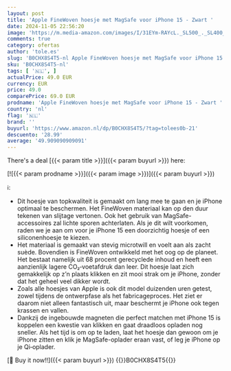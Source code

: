 ```yaml
---
layout: post
title: 'Apple FineWoven hoesje met MagSafe voor iPhone 15 - Zwart '
date: 2024-11-05 22:56:20
image: 'https://m.media-amazon.com/images/I/31EYm-RAYcL._SL500_._SL400_.jpg'
comments: true
category: ofertas
author: 'tole.es'
slug: 'B0CHX8S4T5-nl Apple FineWoven hoesje met MagSafe voor iPhone 15 - Zwart'
sku: 'B0CHX8S4T5-nl'
tags: [ '🇳🇱', ]
actualPrice: 49.0 EUR
currency: EUR
price: 49.0
comparePrice: 69.0 EUR
prodname: 'Apple FineWoven hoesje met MagSafe voor iPhone 15 - Zwart '
country: 'nl'
flag: '🇳🇱'
brand: ''
buyurl: 'https://www.amazon.nl/dp/B0CHX8S4T5/?tag=tolees0b-21'
descuento: '28.99'
average: '49.909090909091'
---
```


There's a deal [{{< param title >}}]({{< param buyurl >}})  here:

[![{{< param prodname >}}]({{< param image >}})]({{< param buyurl >}})

ℹ️:

- Dit hoesje van topkwaliteit is gemaakt om lang mee te gaan en je iPhone optimaal te beschermen. Het FineWoven materiaal kan op den duur tekenen van slijtage vertonen. Ook het gebruik van MagSafe-accessoires zal lichte sporen achterlaten. Als je dit wilt voorkomen, raden we je aan om voor je iPhone 15 een doorzichtig hoesje of een siliconenhoesje te kiezen.
- Het materiaal is gemaakt van stevig microtwill en voelt aan als zacht suède. Bovendien is FineWoven ontwikkeld met het oog op de planeet. Het bestaat namelijk uit 68 procent gerecyclede inhoud en heeft een aanzienlijk lagere CO₂‑voetafdruk dan leer. Dit hoesje laat zich gemakkelijk op z’n plaats klikken en zit mooi strak om je iPhone, zonder dat het geheel veel dikker wordt.
- Zoals alle hoesjes van Apple is ook dit model duizenden uren getest, zowel tijdens de ontwerpfase als het fabricageproces. Het ziet er daarom niet alleen fantastisch uit, maar beschermt je iPhone ook tegen krassen en vallen.
- Dankzij de ingebouwde magneten die perfect matchen met iPhone 15 is koppelen een kwestie van klikken en gaat draadloos opladen nog sneller. Als het tijd is om op te laden, laat het hoesje dan gewoon om je iPhone zitten en klik je MagSafe-oplader eraan vast, of leg je iPhone op je Qi‑oplader.

[🛒 Buy it now!!]({{< param buyurl >}})
{{<world>}}B0CHX8S4T5{{</world>}}
